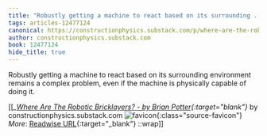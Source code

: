 ```yaml
---
title: "Robustly getting a machine to react based on its surrounding ..."
tags: articles-12477124
canonical: https://constructionphysics.substack.com/p/where-are-the-robotic-bricklayers
author: constructionphysics.substack.com
book: 12477124
hide_title: true
---
```


Robustly getting a machine to react based on its surrounding environment remains a complex problem, even if the machine is physically capable of doing it.


[[<cite>_[Where Are The Robotic Bricklayers? - by Brian Potter](https://constructionphysics.substack.com/p/where-are-the-robotic-bricklayers){:target="_blank"}_</cite> by constructionphysics.substack.com ![favicon](https://s2.googleusercontent.com/s2/favicons?domain=constructionphysics.substack.com){:class="source-favicon"}<br>
_More_: [Readwise URL](https://readwise.io/open/262963306){:target="_blank"}
::wrap]]